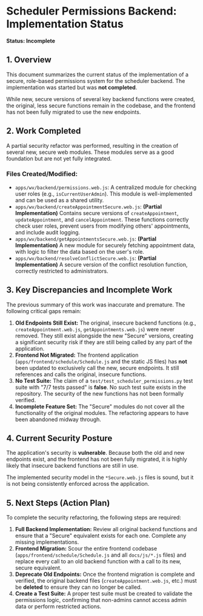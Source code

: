 # Scheduler Permissions Backend: Implementation Status

**Status: Incomplete**

## 1. Overview

This document summarizes the current status of the implementation of a secure, role-based permissions system for the scheduler backend. The implementation was started but was **not completed**.

While new, secure versions of several key backend functions were created, the original, less secure functions remain in the codebase, and the frontend has not been fully migrated to use the new endpoints.

## 2. Work Completed

A partial security refactor was performed, resulting in the creation of several new, secure web modules. These modules serve as a good foundation but are not yet fully integrated.

### Files Created/Modified:

*   `apps/wv/backend/permissions.web.js`: A centralized module for checking user roles (e.g., `isCurrentUserAdmin`). This module is well-implemented and can be used as a shared utility.
*   `apps/wv/backend/createAppointmentSecure.web.js`: **(Partial Implementation)** Contains secure versions of `createAppointment`, `updateAppointment`, and `cancelAppointment`. These functions correctly check user roles, prevent users from modifying others' appointments, and include audit logging.
*   `apps/wv/backend/getAppointmentsSecure.web.js`: **(Partial Implementation)** A new module for securely fetching appointment data, with logic to filter the data based on the user's role.
*   `apps/wv/backend/resolveConflictSecure.web.js`: **(Partial Implementation)** A secure version of the conflict resolution function, correctly restricted to administrators.

## 3. Key Discrepancies and Incomplete Work

The previous summary of this work was inaccurate and premature. The following critical gaps remain:

1.  **Old Endpoints Still Exist:** The original, insecure backend functions (e.g., `createAppointment.web.js`, `getAppointments.web.js`) were never removed. They still exist alongside the new "Secure" versions, creating a significant security risk if they are still being called by any part of the application.
2.  **Frontend Not Migrated:** The frontend application (`apps/frontend/schedule/Schedule.js` and the static JS files) has **not** been updated to exclusively call the new, secure endpoints. It still references and calls the original, insecure functions.
3.  **No Test Suite:** The claim of a `test/test_scheduler_permissions.py` test suite with "7/7 tests passed" is **false**. No such test suite exists in the repository. The security of the new functions has not been formally verified.
4.  **Incomplete Feature Set:** The "Secure" modules do not cover all the functionality of the original modules. The refactoring appears to have been abandoned midway through.

## 4. Current Security Posture

The application's security is **vulnerable**. Because both the old and new endpoints exist, and the frontend has not been fully migrated, it is highly likely that insecure backend functions are still in use.

The implemented security model in the `*Secure.web.js` files is sound, but it is not being consistently enforced across the application.

## 5. Next Steps (Action Plan)

To complete the security refactoring, the following steps are required:

1.  **Full Backend Implementation:** Review all original backend functions and ensure that a "Secure" equivalent exists for each one. Complete any missing implementations.
2.  **Frontend Migration:** Scour the entire frontend codebase (`apps/frontend/schedule/Schedule.js` and all `docs/js/*.js` files) and replace every call to an old backend function with a call to its new, secure equivalent.
3.  **Deprecate Old Endpoints:** Once the frontend migration is complete and verified, the original backend files (`createAppointment.web.js`, etc.) must be **deleted** to ensure they can no longer be called.
4.  **Create a Test Suite:** A proper test suite must be created to validate the permissions logic, confirming that non-admins cannot access admin data or perform restricted actions.
